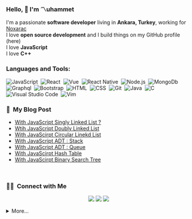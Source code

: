 
### Hello, 👋 I'm **〽uhammet**

I'm a passionate **software developer** living in **Ankara, Turkey**, working for [Noxarac](https://noxarac.com)<br/>
I love **open source development** and I build things on my GitHub profile (here)<br/>
I love **JavaScript**<br/>
I love **C++**<br/>




### Languages and Tools:

![JavaScript](https://img.shields.io/badge/-JavaScript-05122A?style=flat&logo=javascript)&nbsp;
![React](https://img.shields.io/badge/-React-05122A?style=flat&logo=react)&nbsp;
![Vue](https://img.shields.io/badge/-Vue-05122A?style=flat&logo=vue.js)&nbsp;
![React Native](https://img.shields.io/badge/-React%20Native-05122A?style=flat&logo=react)&nbsp;
![Node.js](https://img.shields.io/badge/-Node.js-05122A?style=flat&logo=node.js)&nbsp;
![MongoDb](https://img.shields.io/badge/-MongoDB-05122A?style=flat&logo=mongodb)&nbsp;
![Graphql](https://img.shields.io/badge/-Graphql-05122A?style=flat&logo=graphql&logoColor=663399)&nbsp;
![Bootstrap](https://img.shields.io/badge/-Bootstrap-05122A?style=flat&logo=bootstrap&logoColor=563D7C)&nbsp;
![HTML](https://img.shields.io/badge/-HTML-05122A?style=flat&logo=HTML5)&nbsp;
![CSS](https://img.shields.io/badge/-CSS-05122A?style=flat&logo=CSS3&logoColor=1572B6)&nbsp;
![Git](https://img.shields.io/badge/-Git-05122A?style=flat&logo=git)&nbsp;
![Java](https://img.shields.io/badge/-Java-05122A?style=flat&logo=Java&logoColor=FFA518)&nbsp;
![C](https://img.shields.io/badge/-C-05122A?style=flat&logo=C&logoColor=A8B9CC)&nbsp;
![Visual Studio Code](https://img.shields.io/badge/-Visual%20Studio%20Code-05122A?style=flat&logo=visual-studio-code&logoColor=007ACC)&nbsp;
![Vim](https://img.shields.io/badge/-vim%20Studio%20Code-05122A?style=flat&logo=vim&logoColor=greeen)&nbsp;


### 🔖 &nbsp;My Blog Post
- [With JavaScript Singly Linked List ?](https://cokyamanmuhammet.medium.com/javascript-ile-linkedlist-1-ffc29607fd20)
- [Wtih JavaScript Doubly Linked List](https://cokyamanmuhammet.medium.com/javascript-ile-doubly-linkedlist-2-de7a070189e3)
- [With JavaScirpt Circular Linekd List](https://cokyamanmuhammet.medium.com/javascript-ile-circular-doubly-linkedlist-2-381199f45857)
- [With JavaScript ADT : Stack](https://cokyamanmuhammet.medium.com/abstract-data-types-stack-y%C4%B1%C4%9F%C4%B1n-669238076f4a)
- [With JavaScript ADT : Queue](https://cokyamanmuhammet.medium.com/abstractdatatypes-queue-kuyruk-e041ec7d6a90)
- [With JavaScirpt Hash Table](https://cokyamanmuhammet.medium.com/hash-table-karma-tablolar-f774a56b7342)
- [With JavaScirpt Binary Search Tree](https://cokyamanmuhammet.medium.com/javascript-ile-binary-search-tree-1-e36f83514e09) 


<br/>


### 🤝🏻 &nbsp;Connect with Me

<p align="center">
<a href="https://twitter.com/ckymn"><img src="https://img.shields.io/badge/M_ckymn-1da1f2?style=flat&logo=Twitter&logoColor=white"/></a>
<a href="https://www.linkedin.com/in/ckymn/"><img src="https://img.shields.io/badge/ckymn-1da1f2?style=flat&logo=Linkedin&logoColor=white"/></a>
<a href="https://instagram.com/m_ckymn"><img src="https://img.shields.io/badge/m_ckymn-1da1f2?style=flat&logo=Instagram&logoColor=white"/></a>

</p>

<details>
  <summary>More...</summary>
  <img src="https://github-readme-stats.vercel.app/api?username=ckymn&show_icons=true&count_private=true&theme=dark" />
</details>


